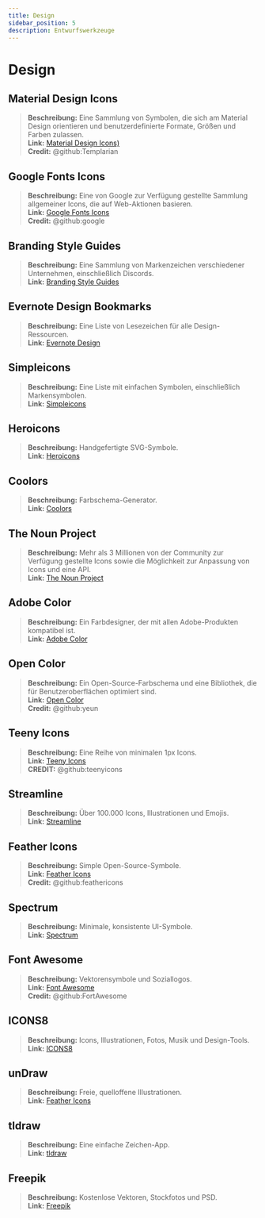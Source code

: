 ```yaml
---
title: Design
sidebar_position: 5
description: Entwurfswerkzeuge
---
```


# Design
## **Material Design Icons**

> **Beschreibung:** Eine Sammlung von Symbolen, die sich am Material Design orientieren und benutzerdefinierte Formate, Größen und Farben zulassen. <br/>
**Link:** [Material Design Icons)](https://materialdesignicons.com/)  <br/>
**Credit:** @github:Templarian

## **Google Fonts Icons**

> **Beschreibung:** Eine von Google zur Verfügung gestellte Sammlung allgemeiner Icons, die auf Web-Aktionen basieren. <br/>
**Link:** [Google Fonts Icons](https://fonts.google.com/icons) <br/>
**Credit:** @github:google

## **Branding Style Guides**

> **Beschreibung:** Eine Sammlung von Markenzeichen verschiedener Unternehmen, einschließlich Discords.   <br/>
**Link:** [Branding Style Guides](https://brandingstyleguides.com/)

## **Evernote Design Bookmarks**

> **Beschreibung:** Eine Liste von Lesezeichen für alle Design-Ressourcen.  <br/>
**Link:** [Evernote Design](https://www.evernote.design/)  <br/>

## **Simpleicons**

> **Beschreibung:** Eine Liste mit einfachen Symbolen, einschließlich Markensymbolen.   <br/>
**Link:** [Simpleicons](https://simpleicons.org/)

## **Heroicons**

> **Beschreibung:** Handgefertigte SVG-Symbole.   <br/>
**Link:** [Heroicons](https://heroicons.com/)

## **Coolors**

> **Beschreibung:** Farbschema-Generator.   <br/>
**Link:** [Coolors](https://coolors.co/)

## **The Noun Project**

> **Beschreibung:** Mehr als 3 Millionen von der Community zur Verfügung gestellte Icons sowie die Möglichkeit zur Anpassung von Icons und eine API.  <br/>
**Link:** [The Noun Project](https://thenounproject.com/)

## **Adobe Color**

> **Beschreibung:** Ein Farbdesigner, der mit allen Adobe-Produkten kompatibel ist.  <br/>
**Link:** [Adobe Color](https://color.adobe.com/)

## **Open Color**

> **Beschreibung:** Ein Open-Source-Farbschema und eine Bibliothek, die für Benutzeroberflächen optimiert sind.  <br/>
**Link:** [Open Color](https://yeun.github.io/open-color/)  <br/>
**Credit:** @github:yeun

## **Teeny Icons**

> **Beschreibung:** Eine Reihe von minimalen 1px Icons.  <br/>
**Link:** [Teeny Icons](https://teenyicons.com/)  <br/>
**CREDIT:** @github:teenyicons

## **Streamline**

> **Beschreibung:** Über 100.000 Icons, Illustrationen und Emojis.  <br/>
**Link:** [Streamline](https://streamlinehq.com/)  

## **Feather Icons**

> **Beschreibung:** Simple Open-Source-Symbole.  <br/>
**Link:** [Feather Icons](https://feathericons.com/)  <br/>
**Credit:** @github:feathericons

## **Spectrum**

> **Beschreibung:** Minimale, konsistente UI-Symbole.  <br/>
**Link:** [Spectrum](https://spectrum.adobe.com/page/icons/)  

## **Font Awesome**

> **Beschreibung:** Vektorensymbole und Soziallogos.  <br/>
**Link:** [Font Awesome](https://fontawesome.com/)  <br/>
**Credit:** @github:FortAwesome

## **ICONS8**

> **Beschreibung:** Icons, Illustrationen, Fotos, Musik und Design-Tools.  <br/>
**Link:** [ICONS8](https://icons8.com/)  

## **unDraw**

> **Beschreibung:** Freie, quelloffene Illustrationen.  <br/>
**Link:** [Feather Icons](https://undraw.co/)  

## **tldraw**

> **Beschreibung:** Eine einfache Zeichen-App.  <br/>
**Link:** [tldraw](https://www.tldraw.com/)

## **Freepik**

> **Beschreibung:** Kostenlose Vektoren, Stockfotos und PSD.  <br/>
**Link:** [Freepik](https://freepik.com/) 
